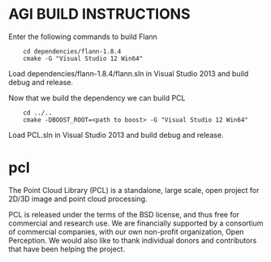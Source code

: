 AGI BUILD INSTRUCTIONS
======================
Enter the following commands to build Flann
```
    cd dependencies/flann-1.8.4
    cmake -G "Visual Studio 12 Win64"
```

Load dependencies/flann-1.8.4/flann.sln in Visual Studio 2013 and build debug and release.

Now that we build the dependency we can build PCL
```
    cd ../..
    cmake -DBOOST_ROOT=<path to boost> -G "Visual Studio 12 Win64"
```

Load PCL.sln in Visual Studio 2013 and build debug and release.

pcl
===

The Point Cloud Library (PCL) is a standalone, large scale, open project for 2D/3D image and point cloud processing.

PCL is released under the terms of the BSD license, and thus free for commercial and research use. We are financially supported by a consortium of commercial companies, with our own non-profit organization, Open Perception. We would also like to thank individual donors and contributors that have been helping the project.

